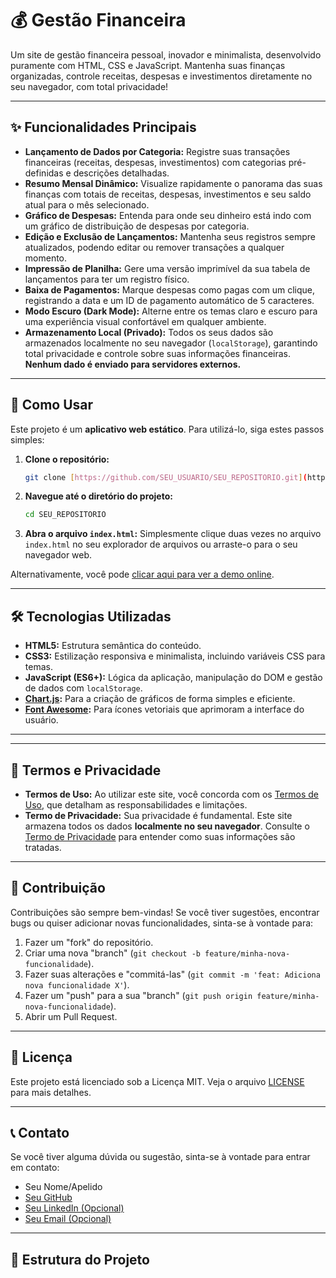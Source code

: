 # 💰 Gestão Financeira

Um site de gestão financeira pessoal, inovador e minimalista, desenvolvido puramente com HTML, CSS e JavaScript. Mantenha suas finanças organizadas, controle receitas, despesas e investimentos diretamente no seu navegador, com total privacidade!

---

## ✨ Funcionalidades Principais

* **Lançamento de Dados por Categoria:** Registre suas transações financeiras (receitas, despesas, investimentos) com categorias pré-definidas e descrições detalhadas.
* **Resumo Mensal Dinâmico:** Visualize rapidamente o panorama das suas finanças com totais de receitas, despesas, investimentos e seu saldo atual para o mês selecionado.
* **Gráfico de Despesas:** Entenda para onde seu dinheiro está indo com um gráfico de distribuição de despesas por categoria.
* **Edição e Exclusão de Lançamentos:** Mantenha seus registros sempre atualizados, podendo editar ou remover transações a qualquer momento.
* **Impressão de Planilha:** Gere uma versão imprimível da sua tabela de lançamentos para ter um registro físico.
* **Baixa de Pagamentos:** Marque despesas como pagas com um clique, registrando a data e um ID de pagamento automático de 5 caracteres.
* **Modo Escuro (Dark Mode):** Alterne entre os temas claro e escuro para uma experiência visual confortável em qualquer ambiente.
* **Armazenamento Local (Privado):** Todos os seus dados são armazenados localmente no seu navegador (`localStorage`), garantindo total privacidade e controle sobre suas informações financeiras. **Nenhum dado é enviado para servidores externos.**

---

## 🚀 Como Usar

Este projeto é um **aplicativo web estático**. Para utilizá-lo, siga estes passos simples:

1.  **Clone o repositório:**
    ```bash
    git clone [https://github.com/SEU_USUARIO/SEU_REPOSITORIO.git](https://github.com/SEU_USUARIO/SEU_REPOSITORIO.git)
    ```
2.  **Navegue até o diretório do projeto:**
    ```bash
    cd SEU_REPOSITORIO
    ```
3.  **Abra o arquivo `index.html`:** Simplesmente clique duas vezes no arquivo `index.html` no seu explorador de arquivos ou arraste-o para o seu navegador web.

Alternativamente, você pode [clicar aqui para ver a demo online](LINK_DO_GITHUB_PAGES_OU_HOSTING).

---

## 🛠️ Tecnologias Utilizadas

* **HTML5:** Estrutura semântica do conteúdo.
* **CSS3:** Estilização responsiva e minimalista, incluindo variáveis CSS para temas.
* **JavaScript (ES6+):** Lógica da aplicação, manipulação do DOM e gestão de dados com `localStorage`.
* **[Chart.js](https://www.chartjs.org/):** Para a criação de gráficos de forma simples e eficiente.
* **[Font Awesome](https://fontawesome.com/):** Para ícones vetoriais que aprimoram a interface do usuário.

---

---

## 📜 Termos e Privacidade

* **Termos de Uso:** Ao utilizar este site, você concorda com os [Termos de Uso](TERMOS_DE_USO.md), que detalham as responsabilidades e limitações.
* **Termo de Privacidade:** Sua privacidade é fundamental. Este site armazena todos os dados **localmente no seu navegador**. Consulte o [Termo de Privacidade](TERMO_DE_PRIVACIDADE.md) para entender como suas informações são tratadas.

---

## 🤝 Contribuição

Contribuições são sempre bem-vindas! Se você tiver sugestões, encontrar bugs ou quiser adicionar novas funcionalidades, sinta-se à vontade para:

1.  Fazer um "fork" do repositório.
2.  Criar uma nova "branch" (`git checkout -b feature/minha-nova-funcionalidade`).
3.  Fazer suas alterações e "commitá-las" (`git commit -m 'feat: Adiciona nova funcionalidade X'`).
4.  Fazer um "push" para a sua "branch" (`git push origin feature/minha-nova-funcionalidade`).
5.  Abrir um Pull Request.

---

## 📝 Licença

Este projeto está licenciado sob a Licença MIT. Veja o arquivo [LICENSE](LICENSE) para mais detalhes.

---

## 📞 Contato

Se você tiver alguma dúvida ou sugestão, sinta-se à vontade para entrar em contato:

* Seu Nome/Apelido
* [Seu GitHub](https://github.com/SEU_USUARIO)
* [Seu LinkedIn (Opcional)](LINK_PARA_SEU_LINKEDIN)
* [Seu Email (Opcional)](mailto:seu.email@example.com)

---
## 📂 Estrutura do Projeto
